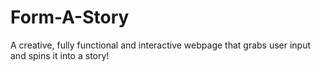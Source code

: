 # Form-A-Story
A creative, fully functional and interactive webpage that grabs user input and spins it into a story!
